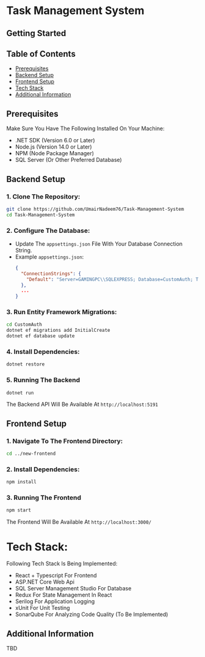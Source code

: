 # Task Management System

## Getting Started

## Table of Contents
- [Prerequisites](#prerequisites)
- [Backend Setup](#backend-setup)
- [Frontend Setup](#frontend-setup)
- [Tech Stack](#tech-stack)
- [Additional Information](#additional-information)

## Prerequisites
Make Sure You Have The Following Installed On Your Machine:
- .NET SDK (Version 6.0 or Later)
- Node.js (Version 14.0 or Later)
- NPM (Node Package Manager)
- SQL Server (Or Other Preferred Database)

## Backend Setup
### 1. Clone The Repository:
```bash
git clone https://github.com/UmairNadeem76/Task-Management-System
cd Task-Management-System
```

### 2. Configure The Database:
- Update The `appsettings.json` File With Your Database Connection String.
- Example `appsettings.json`:
  ```json
  {
    "ConnectionStrings": {
      "Default": "Server=GAMINGPC\\SQLEXPRESS; Database=CustomAuth; Trusted_Connection=True; MultipleActiveResultSets=true; TrustServerCertificate=True;"
    },
    ...
  }
  ```

### 3. Run Entity Framework Migrations:
```bash
cd CustomAuth
dotnet ef migrations add InitialCreate
dotnet ef database update
```

### 4. Install Dependencies:
```bash
dotnet restore
```

### 5. Running The Backend
```bash
dotnet run
```
The Backend API Will Be Available At `http://localhost:5191`


## Frontend Setup
### 1. Navigate To The Frontend Directory:
```bash
cd ../new-frontend
```

### 2. Install Dependencies:
```bash
npm install
```


### 3. Running The Frontend
```bash
npm start
```
The Frontend Will Be Available At `http://localhost:3000/`


# Tech Stack:
Following Tech Stack Is Being Implemented:
- React + Typescript For Frontend
- ASP.NET Core Web Api
- SQL Server Management Studio For Database
- Redux For State Management In React
- Serilog For Application Logging
- xUnit For Unit Testing
- SonarQube For Analyzing Code Quality (To Be Implemented)

## Additional Information
TBD
